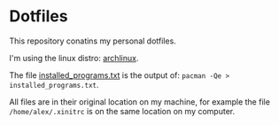 # Dotfiles

This repository conatins my personal dotfiles.

I'm using the linux distro: [archlinux](https://www.archlinux.org/).

The file [installed_programs.txt](../blob/master/installed_programs.txt) is the output of: `pacman -Qe > installed_programs.txt`.

All files are in their original location on my machine, for example the file `/home/alex/.xinitrc` is on the same location on my computer.
